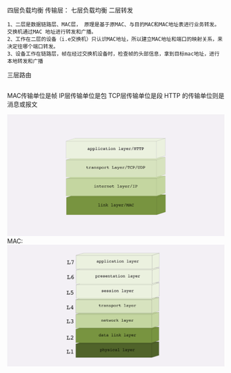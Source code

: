 
四层负载均衡
传输层：
七层负载均衡
二层转发
```text
1、二层是数据链路层、MAC层， 原理是基于原MAC、与目的MAC和MAC地址表进行业务转发。  交换机通过MAC 地址进行转发和广播。
2、工作在二层的设备（i.e交换机）只认识MAC地址，所以建立MAC地址和端口的映射关系，来决定往哪个端口转发。
3、设备工作在链路层，帧在经过交换机设备时，检查帧的头部信息，拿到目标mac地址，进行本地转发和广播
```
三层路由
```text

```

MAC传输单位是帧
IP层传输单位是包
TCP层传输单位是段
HTTP 的传输单位则是消息或报文


![TCP/IP四层](.http看透_images/b3105653.png)
MAC:
![OSI七层](.http看透_images/114a21a9.png)
